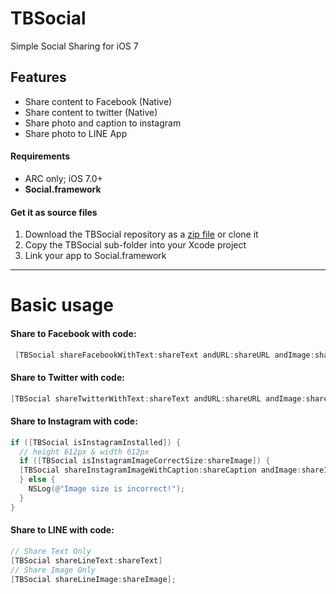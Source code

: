 TBSocial
========

Simple Social Sharing for iOS 7

## Features
- Share content to Facebook (Native)
- Share content to twitter (Native)
- Share photo and caption to instagram
- Share photo to LINE App

#### Requirements

* ARC only; iOS 7.0+
* **Social.framework**

#### Get it as source files

1. Download the TBSocial repository as a [zip file](https://github.com/Thunderbird7/TBSocial.git) or clone it
2. Copy the TBSocial sub-folder into your Xcode project
3. Link your app to Social.framework

------------------------------------
Basic usage
====================================

#### Share to Facebook with code:
```objective-c
 [TBSocial shareFacebookWithText:shareText andURL:shareURL andImage:shareImage inView:self]; 
```

#### Share to Twitter with code:
```objective-c
[TBSocial shareTwitterWithText:shareText andURL:shareURL andImage:shareImage inView:self];
```

#### Share to Instagram with code:
```objective-c
if ([TBSocial isInstagramInstalled]) {
  // height 612px & width 612px
  if ([TBSocial isInstagramImageCorrectSize:shareImage]) {
  [TBSocial shareInstagramImageWithCaption:shareCaption andImage:shareImage inView:self.view];
  } else {
    NSLog(@"Image size is incorrect!");
  }
}
```

#### Share to LINE with code:
```objective-c
// Share Text Only
[TBSocial shareLineText:shareText]
// Share Image Only
[TBSocial shareLineImage:shareImage];
```
